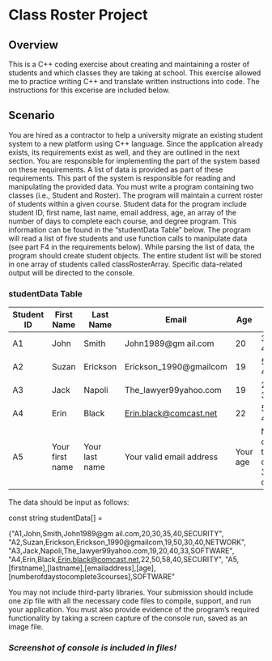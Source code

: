# Class Roster Project
## Overview
This is a C++ coding exercise about creating and maintaining a roster of students and which classes they are taking at school. 
This exercise allowed me to practice writing C++ and translate written instructions into code. The instructions for this excerise are included below.
## Scenario
You are hired as a contractor to help a university migrate an existing student system to a new platform using C++ language. 
Since the application already exists, its requirements exist as well, and they are outlined in the next section. 
You are responsible for implementing the part of the system based on these requirements. 
A list of data is provided as part of these requirements. This part of the system is responsible for reading and manipulating the provided data.
You must write a program containing two classes (i.e., Student and Roster). The program will maintain a current roster of students within a given course. 
Student data for the program include student ID, first name, last name, email address, age, an array of the number of days to complete each course, and degree program. 
This information can be found in the “studentData Table” below. The program will read a list of five students and use function calls to manipulate data (see part F4 in the requirements below). 
While parsing the list of data, the program should create student objects. The entire student list will be stored in one array of students called classRosterArray. Specific data-related output will be directed to the console.

### studentData Table

| Student ID | First Name | Last Name | Email | Age | Days in Course | Degree Program |
| ---------- | ---------- | --------- | ----- | --- | -------------- | -------------- |
| A1         | John       | Smith     | John1989@gm ail.com | 20 | 30, 35, 40 | SECURITY |
| A2 | Suzan | Erickson | Erickson_1990@gmailcom | 19 | 50, 30, 40 | NETWORK |
| A3 | Jack | Napoli | The_lawyer99yahoo.com | 19 | 20, 40, 33 | SOFTWARE |
| A4 | Erin | Black | Erin.black@comcast.net | 22 | 50, 58, 40 | SECURITY |
| A5 | Your first name | Your last name | Your valid email address | Your age | Number of days to complete 3 courses | SOFTWARE |

 

The data should be input as follows:

 

const string studentData[] = 

{"A1,John,Smith,John1989@gm ail.com,20,30,35,40,SECURITY", "A2,Suzan,Erickson,Erickson_1990@gmailcom,19,50,30,40,NETWORK", "A3,Jack,Napoli,The_lawyer99yahoo.com,19,20,40,33,SOFTWARE", "A4,Erin,Black,Erin.black@comcast.net,22,50,58,40,SECURITY", "A5,[firstname],[lastname],[emailaddress],[age], [numberofdaystocomplete3courses],SOFTWARE"

 

You may not include third-party libraries. 
Your submission should include one zip file with all the necessary code files to compile, support, and run your application. 
You must also provide evidence of the program’s required functionality by taking a screen capture of the console run, saved as an image file.

### *Screenshot of console is included in files!*
